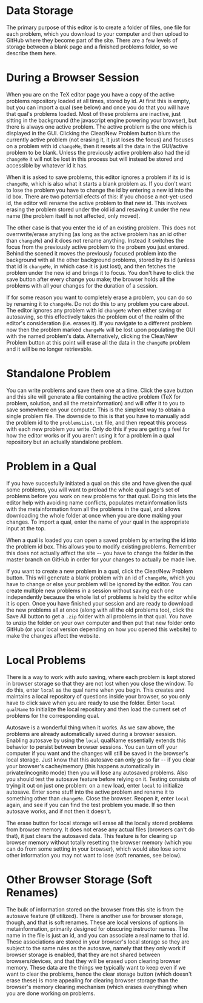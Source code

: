 # Data Storage

The primary purpose of this editor is to create a folder of files, one file for each problem, which you download to your computer and then upload to GitHub where they become part of the site. There are a few levels of storage between a blank page and a finished problems folder, so we describe them here.

# During a Browser Session

When you are on the TeX editor page you have a copy of the active problems repository loaded at all times, stored by id. At first this is empty, but you can import a qual (see below) and once you do that you will have that qual's problems loaded. Most of these problems are inactive, just sitting in the  background (the javascript engine powering your browser), but there is always one active problem. The active problem is the one which is displayed in the GUI. Clicking the Clear/New Problem button blurs the currently active problem (not erasing it, it just loses the focus) and focuses on a problem with id `changeMe`, then it resets all the data in the GUI/active problem to be blank. Unless the previously active problem also had the id `changeMe` it will not be lost in this process but will instead be stored and accessible by whatever id it has.

When it is asked to save problems, this editor ignores a problem if its id is `changeMe`, which is also what it starts a blank problem as. If you don't want to lose the problem you have to change the id by entering a new id into the id box. There are two potential efects of this: if you choose a not-yet-used id, the editor will rename the active problem to that new id. This involves erasing the problem stored under the old id and resaving it under the new name (the problem itself is not affected, only moved).

The other case is that you enter the id of an existing problem. This does not overrwrite/erase anything (as long as the active problem has an id other than `changeMe`) and it does not rename anything. Instead it switches the focus from the previously active problem to the probem you just entered. Behind the scened it moves the previously focused problem into the background with all the other background problems, stored by its id (unless that id is `changeMe`, in which case it is just lost), and then fetches the problem under the new id and brings it to focus. You don't have to click the save button after every change you make; the browser holds all the problems with all your changes for the duration of a session.

If for some reason you want to completely erase a problem, you can do so by renaming it to `changeMe`. Do not do this to any problem you care about. The editor ignores any problem with id `changeMe` when either saving or autosaving, so this effectively takes the problem out of the realm of the editor's consideration (i.e. erases it). If you navigate to a different problem now then the problem marked `changeMe` will be lost upon populating the GUI with the named problem's data. Alternatively, clicking the Clear/New Problem button at this point will erase all the data in the `changeMe` problem and it will be no longer retrievable.

# Standalone Problem

You can write problems and save them one at a time. Click the save button and this site will generate a file containing the active problem (TeX for problem, solution, and all the metainformation) and will offer it to you to save somewhere on your computer. This is the simplest way to obtain a single problem file. The downside to this is that you have to manually add the problem id to the `problemsList.txt` file, and then repeat this process with each new problem you write. Only do this if you are getting a feel for how the editor works or if you aren't using it for a problem in a qual repository but an actually standalone problem.

# Problem in a Qual

If you have succesfully initiated a qual on this site and have given the qual some problems, you will want to preload the whole qual page's set of problems before you work on new problems for that qual. Doing this lets the editor help with avoiding name conflicts, populates metainformation lists with the metainformation from all the problems in the qual, and allows downloading the whole folder at once when you are done making your changes. To import a qual, enter the name of your qual in the appropriate input at the top.

When a qual is loaded you can open a saved problem by entering the id into the problem id box. This allows you to modify existing problems. Remember this does not actually affect the site -- you have to change the folder in the master branch on GitHub in order for your changes to actually be made live.

If you want to create a new problem in a qual, click the Clear/New Problem button. This will generate a blank problem with an id of `changeMe`, which you have to change or else your problem will be ignored by the editor. You can create multiple new problems in a session without saving each one independently because the whole list of problems is held by the editor while it is open. Once you have finished your session and are ready to download the new problems all at once (along with all the old problems too), click the Save All button to get a `.zip` folder with all problems in that qual. You have to unzip the folder on your own computer and then put that new folder onto GitHub (or your local version depending on how you opened this website) to make the changes affect the website.

# Local Problems

There is a way to work with auto saving, where each problem is kept stored in browser storage so that they are not lost when you close the window. To do this, enter `local` as the qual name when you begin. This creates and maintains a local repository of questions inside your browser, so you only have to click save when you are ready to use the folder. Enter `local qualName` to initialize the local repository and then load the current set of problems for the corresponding qual.

Autosave is a wonderful thing when it works. As we saw above, the problems are already automatically saved during a browser session. Enabling autosave by using the `local` qualName essentially extends this behavior to persist between browser sessions. You can turn off your computer if you want and the changes will still be saved in the browser's local storage. Just know that this autosave can only go so far -- if you clear your browser's cache/memory (this happens automatically in private/incognito mode) then you will lose any autosaved problems. Also you should test the autosave feature before relying on it. Testing consists of trying it out on just one problem: on a new load, enter `local` to initialize autosave. Enter some stuff into the active problem and rename it to something other than `changeMe`. Close the browser. Reopen it, enter `local` again, and see if you can find the test problem you made. If so then autosave works, and if not then it doesn't.

The erase button for local storage will erase all the locally stored problems from browser memory. It does not erase any actual files (browsers can't do that), it just clears the autosaved data. This feature is for clearing up browser memory without totally resetting the browser memory (which you can do from some setting in your browser), which would also lose some other information you may not want to lose (soft renames, see below).

# Other Browser Storage (Soft Renames)

The bulk of information stored on the browser from this site is from the autosave feature (if utilized). There is another use for browser storage, though, and that is soft renames. These are local versions of options in metainformation, primarily designed for obscuring instructor names. The name in the file is just an id, and you can associate a real name to that id. These associations are stored in your browser's local storage so they are subject to the same rules as the autosave, namely that they only work if browser storage is enabled, that they are not shared between browsers/devices, and that they will be erased upon clearing browser memory. These data are the things we typically want to keep even if we want to clear the problems, hence the clear storage button (which doesn't erase these) is more appealing for clearing browser storage than the browser's memory clearing mechanism (which erases everything) when you are done working on problems.